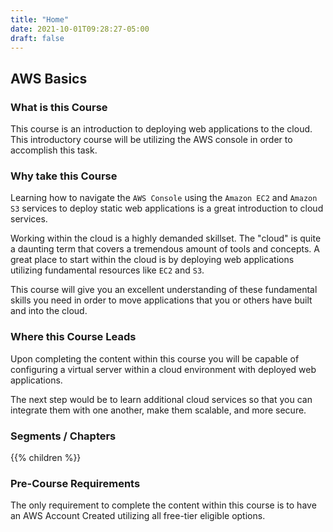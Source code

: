 ```yaml
---
title: "Home"
date: 2021-10-01T09:28:27-05:00
draft: false
---
```


## AWS Basics

### What is this Course

This course is an introduction to deploying web applications to the cloud. This introductory course will be utilizing the AWS console in order to accomplish this task.

### Why take this Course

Learning how to navigate the `AWS Console` using the `Amazon EC2` and `Amazon S3` services to deploy static web applications is a great introduction to cloud services.

Working within the cloud is a highly demanded skillset. The "cloud" is quite a daunting term that covers a tremendous amount of tools and concepts. A great place to start within the cloud is by deploying web applications utilizing fundamental resources like `EC2` and `S3`.

This course will give you an excellent understanding of these fundamental skills you need in order to move applications that you or others have built and into the cloud.

### Where this Course Leads

Upon completing the content within this course you will be capable of configuring a virtual server within a cloud environment with deployed web applications.

The next step would be to learn additional cloud services so that you can integrate them with one another, make them scalable, and more secure.

### Segments / Chapters

{{% children %}}

### Pre-Course Requirements

The only requirement to complete the content within this course is to have an AWS Account Created utilizing all free-tier eligible options.
